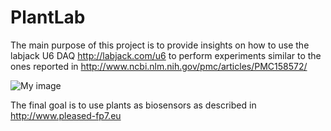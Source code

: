 PlantLab
========

The main purpose of this project is to provide insights on how to use  the labjack U6 DAQ http://labjack.com/u6 to perform experiments similar to the ones reported in http://www.ncbi.nlm.nih.gov/pmc/articles/PMC158572/

![My image](https://raw.github.com/andreavitaletti/PlantLab/master/configprop.png)

The final goal is to use plants as biosensors as  described in http://www.pleased-fp7.eu

